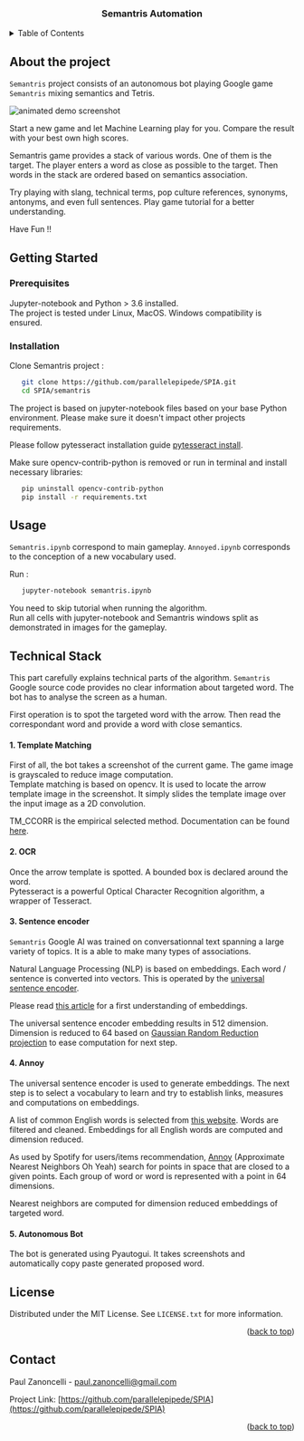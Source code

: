 <div align="center">

  <h3 align="center">Semantris Automation</h3>
</div>


<details>
  <summary>Table of Contents</summary>
  <ol>
    <li>
      <a href="#about-the-project">About The Project</a>
    </li>
    <li>
      <a href="#getting-started">Getting Started</a>
      <ul>
        <li><a href="#prerequisites">Prerequisites</a></li>
        <li><a href="#installation">Installation</a></li>
      </ul>
    </li>
    <li><a href="#usage">Usage</a></li>
    <li><a href="#technical-stack">Technical Stack</a></li>
    <li><a href="#license">License</a></li>
    <li><a href="#contact">Contact</a></li>
  </ol>
</details>

<!-- ABOUT THE PROJECT -->
## About the project

`Semantris` project consists of an autonomous bot playing Google game `Semantris` mixing semantics and Tetris.

![animated demo screenshot](images/demo.gif)

Start a new game and let Machine Learning play for you. Compare the result with your best own high scores.

Semantris game provides a stack of various words. One of them is the target. The player enters a word as close as possible to the target. Then words in the stack are ordered based on semantics association.<br>

Try playing with slang, technical terms, pop culture references, synonyms, antonyms, and even full sentences.
Play game tutorial for a better understanding.

Have Fun !!

<!-- GETTING STARTED -->
## Getting Started
### Prerequisites
Jupyter-notebook and Python > 3.6 installed.<br>
The project is tested under Linux, MacOS. Windows compatibility is ensured.<br>

### Installation

Clone Semantris project : 

```sh
   git clone https://github.com/parallelepipede/SPIA.git
   cd SPIA/semantris
   ```

The project is based on jupyter-notebook files based on your base Python environment. Please make sure it doesn't impact other projects requirements.

Please follow pytesseract installation guide [pytesseract install](https://pypi.org/project/pytesseract/).

Make sure opencv-contrib-python is removed or run in terminal and install necessary libraries:
```sh
   pip uninstall opencv-contrib-python
   pip install -r requirements.txt
   ```

<!-- USAGE EXAMPLES -->
## Usage

`Semantris.ipynb` correspond to main gameplay.
`Annoyed.ipynb` corresponds to the conception of a new vocabulary used.

Run :
```sh
   jupyter-notebook semantris.ipynb
   ```

You need to skip tutorial when running the algorithm.<br>
Run all cells with jupyter-notebook and Semantris windows split as demonstrated in images for the gameplay.


<!-- Technical Stack -->
## Technical Stack

This part carefully explains technical parts of the algorithm.
`Semantris` Google source code provides no clear information about targeted word. The bot has to analyse the screen as a human. 

First operation is to spot the targeted word with the arrow. Then read the correspondant word and provide a word with close semantics. 



#### 1. Template Matching
First of all, the bot takes a screenshot of the current game.
The game image is grayscaled to reduce image computation. <br>
Template matching is based on opencv. It is used to locate the arrow template image in the screenshot.
It simply slides the template image over the input image as a 2D convolution.

TM_CCORR is the empirical selected method. Documentation can be found [here](https://docs.opencv.org/4.x/df/dfb/group__imgproc__object.html#gga3a7850640f1fe1f58fe91a2d7583695da5be00b45a4d99b5e42625b4400bfde65).

#### 2. OCR
Once the arrow template is spotted. A bounded box is declared around the word.<br>
Pytesseract is a powerful Optical Character Recognition algorithm, a wrapper of Tesseract.

#### 3. Sentence encoder

`Semantris` Google AI was trained on conversationnal text spanning a large variety of topics. It is a able to make many types of associations.

Natural Language Processing (NLP) is based on embeddings. Each word / sentence is converted into vectors. This is operated by the [universal sentence encoder](https://tfhub.dev/google/universal-sentence-encoder/4).

Please read [this article](https://www.tensorflow.org/text/guide/word_embeddings) for a first understanding of embeddings.

The universal sentence encoder embedding results in 512 dimension. Dimension is reduced to 64 based on [Gaussian Random Reduction projection](https://scikit-learn.org/stable/modules/generated/sklearn.random_projection.GaussianRandomProjection.html) to ease computation for next step.

#### 4. Annoy

The universal sentence encoder is used to generate embeddings. The next step is to select a vocabulary to learn and try to establish links, measures and computations on embeddings.

A list of common English words is selected from [this website](https://github.com/dwyl/english-words). Words are filtered and cleaned.
Embeddings for all English words are computed and dimension reduced.

As used by Spotify for users/items recommendation, [Annoy](https://github.com/spotify/annoy) (Approximate Nearest Neighbors Oh Yeah) search for points in space that are closed to a given points. Each group of word or word is represented with a point in 64 dimensions.

Nearest neighbors are computed for dimension reduced embeddings of targeted word.

#### 5. Autonomous Bot
The bot is generated using Pyautogui. It takes screenshots and automatically copy paste generated proposed word.

<!-- LICENSE -->
## License

Distributed under the MIT License. See `LICENSE.txt` for more information.

<p align="right">(<a href="#readme-top">back to top</a>)</p>

<!-- CONTACT -->
## Contact

Paul Zanoncelli  - paul.zanoncelli@gmail.com

Project Link: [https://github.com/parallelepipede/SPIA](https://github.com/parallelepipede/SPIA)

<p align="right">(<a href="#readme-top">back to top</a>)</p>
